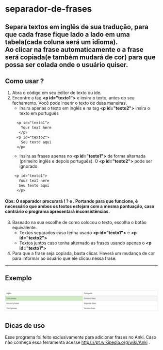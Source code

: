 # separador-de-frases
Separa textos em inglês de sua tradução, para que cada frase fique lado a lado em uma tabela(cada coluna será um idioma).  
Ao clicar na frase automaticamente o a frase será copiada(e também mudará de cor) para que possa ser colada onde o usuário quiser.
---
## Como usar ?
1. Abra o código em seu editor de texto ou ide.
2. Encontre a tag **\<p id="texto1"\>** e insira o texto, antes do seu fechamento. Você pode inserir o texto de duas maneiras.
    * Insira apenas o texto em inglês e na tag **\<p id="texto2"\>** insira o texto em português
    ```
      <p id="texto1">
        Your text here
	   </p>
      <p id="texto2">	
        Seu texto aqui
	  </p>
    ```
    * Insira as frases apenas no **\<p id="texto1"\>** de forma alternada (primeiro inglês e depois português). O **\<p id="texto2"\>** pode ser ignorado
     ```
      <p id="texto1">
        Your text here
        Seu texto aqui
	   </p>

    ```
#### Obs: O separador procurará ! ? e . Portando para que funcione, é necessário que ambos os textos estejam com a mesma pontuação, caso contrário o programa apresentará inconsistências.
3. Baseado na sua escolhe de como colocou o texto,  escolha o botão equivalente. 
    * Textos separados caso tenha usado **\<p id="texto1"\>** e **\<p id="texto2"\>**
    * Textos juntos caso tenha alternado as frases usando apenas o **\<p id="texto1"\>**
4. Para que a frase seja copiada, basta clicar. Haverá um mudança de cor para informar ao usuário que ele clicou nessa frase. 
---
## Exemplo

![alt text](https://github.com/GlauberC/separador-de-frases/blob/master/Exemplo.png)
---
## Dicas de uso
Esse programa foi feito exclusivamente para adicionar frases no Anki. Caso não conheça essa ferramenta acesse https://pt.wikipedia.org/wiki/Anki .

